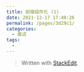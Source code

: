```yaml
---
title: 前端组件化 (1)
date: 2021-12-17 17:48:26
permalink: /pages/3d29c1/
categories:
  - 面试
tags:
  - 
---
```




> Written with [StackEdit](https://stackedit.io/).
